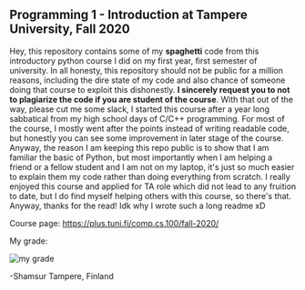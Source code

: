 ## Programming 1 - Introduction at Tampere University, Fall 2020
Hey, this repository contains some of my **spaghetti** code from this introductory python course I did on my first year, first semester of university. In all honesty, this repository should not be public for a million reasons, including the dire state of my code and also chance of someone doing that course to exploit this dishonestly. **I sincerely request you to not to plagiarize the code if you are student of the course**. With that out of the way, please cut me some slack, I started this course after a year long sabbatical from my high school days of C/C++ programming. For most of the course, I mostly went after the points instead of writing readable code, but honestly you can see some improvement in later stage of the course. Anyway, the reason I am keeping this repo public is to show that I am familiar the basic of Python, but most importantly when I am helping a friend or a fellow student and I am not on my laptop, it's just so much easier to explain them my code rather than doing everything from scratch. I really enjoyed this course and applied for TA role which did not lead to any fruition to date, but I do find myself helping others with this course, so there's that. Anyway, thanks for the read! Idk why I wrote such a long readme xD 

Course page: https://plus.tuni.fi/comp.cs.100/fall-2020/

My grade: 

![my grade](https://i.imgur.com/fDwfEBw.png)

-Shamsur 
Tampere, Finland
